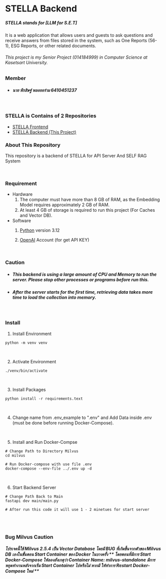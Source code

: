 # STELLA Backend
##### STELLA stands for [LLM for S.E.T]
It is a web application that allows users and guests to ask questions and receive answers from files stored in the system, such as One Reports (56-1), ESG Reports, or other related documents.

###### This project is my Senior Project (014184999) in Computer Science at Kasetsart University.

### Member
- ##### นาย พีรสิษฐ์ พลอยอร่าม 6410451237

<br>

### STELLA is Contains of 2 Repositories
- [STELLA Frontend](https://github.com/PeerasitPloyaram/RAG-SET)
- [STELLA Backend (This Project)](https://github.com/PeerasitPloyaram/STELLA-Backend)

### About This Repository
This repository is a backend of STELLA for API Server And SELF RAG System

<br>

### Requirement
- Hardware
    1. The computer must have more than 8 GB of RAM, as the Embedding Model requires approximately 2 GB of RAM.
    2. At least 4 GB of storage is required to run this project (For Caches and Vector DB).
- Software
    1. [Python](https://www.python.org/downloads/release/python-3120/) version 3.12

    2. [OpenAI](https://platform.openai.com) Account (for get API KEY)

<br>

### Caution
- ##### This backend is using a large amount of CPU and Memory to run the server. Please stop other processes or programs before run this.
- ##### After the server starts for the first time, retrieving data takes more time to load the collection into memory.

<br>

### Install
1. Install Environment
```
python -m venv venv
```

<br>

2. Activate Environment
```
./venv/bin/activate
```

<br>

3. Install Packages
```
python install -r requirements.text
```

<br>

4. Change name from .env_example to ".env" and Add Data inside .env (must be done before running Docker-Compose).


<br>

5. Install and Run Docker-Compse
```
# Change Path to Directory Milvus
cd milvus

# Run Docker-compose with use file .env
docker-compose --env-file ../.env up -d
```

<br>

6. Start Backend Server
```
# Change Path Back to Main
fastapi dev main/main.py

# After run this code it will use 1 - 2 minetues for start server
```

<br>

<br>

### Bug Milvus Caution
##### โปรเจคนี้ใช้ Milvus 2.5.4 เป็น Vector Database โดยมี BUG ที่เกิดขึ้นจากตัวของ Milvus DB เองในขั้นตอน Start Container ของ Docker ในบางครั้ง ** โดยตอนที่มีการ Start Docker-Compose ให้ลองสังเกตุว่า Container Name: milvus-standalone มีการหยุดทำงานหลังจากเริ่ม Start Container ไปหรือไม่ หากมี ให้ทำการ Restart Docker-Compose ใหม่ **
